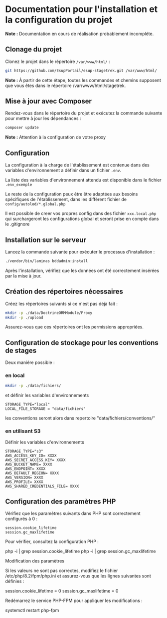 # Documentation pour l'installation et la configuration du projet

**Note :** Documentation en cours de réalisation probablement incompléte.

## Clonage du projet

Clonez le projet dans le répertoire `/var/www/html/` :

```bash
git https://github.com/EsupPortail/esup-stagetrek.git /var/www/html/
```


**Note :** À partir de cette étape, toutes les commandes et chemins supposent que vous êtes dans le répertoire
/var/www/html/stagetrek.


## Mise à jour avec Composer

Rendez-vous dans le répertoire du projet et exécutez la commande suivante pour mettre à jour les dépendances :

```bash
composer update
```

**Note :** Attention à la configuration de votre proxy

## Configuration

La configuration à la charge de l'établissement est contenue dans des variables d'environnement a définir dans un fichier `.env`.

La liste des variables d'environnement attendu est disponible dans le fichier `.env_exemple`

Le reste de la configuration peux être être adaptées aux besoins spécifiques de l'établissement, dans les différent fichier de `config/autolod/*.global.php`

Il est possible de creer vos propres config dans des fichier `xxx.local.php` qui surchargeront les configurations global et seront prise en compte dans le .gitignore


## Installation sur le serveur

Lancez la commande suivante pour exécuter le processus d'installation :

```bash
./vendor/bin/laminas bddadmin:install
```

Après l'installation, vérifiez que les données ont été correctement insérées par la mise à jour.

## Création des répertoires nécessaires

Créez les répertoires suivants si ce n'est pas déjà fait :

```bash
mkdir -p ./data/DoctrineORMModule/Proxy
mkdir -p ./upload
```

Assurez-vous que ces répertoires ont les permissions appropriées.


## Configuration de stockage pour les conventions de stages

Deux maniére possible : 
### en local 

```bash
mkdir -p ./data/fichiers/
```
et définir les variables d'environnements
```
STORAGE_TYPE="local"
LOCAL_FILE_STORAGE = "data/fichiers"
```

les conventions seront alors dans repertoire "data/fichiers/conventions/"


### en utilisant S3
Définir les variables d'environnements

```
STORAGE_TYPE="s3"
AWS_ACCESS_KEY_ID= XXXX
AWS_SECRET_ACCESS_KEY= XXXX
AWS_BUCKET_NAME= XXXX
AWS_ENDPOINT= XXXX
AWS_DEFAULT_REGION= XXXX
AWS_VERSION= XXXX
AWS_PROFILE= XXXX
AWS_SHARED_CREDENTIALS_FILE= XXXX
```


## Configuration des paramètres PHP

Vérifiez que les paramètres suivants dans PHP sont correctement configurés à 0 :

    session.cookie_lifetime
    session.gc_maxlifetime

Pour vérifier, consultez la configuration PHP :

php -i | grep session.cookie_lifetime
php -i | grep session.gc_maxlifetime

Modification des paramètres

Si les valeurs ne sont pas correctes, modifiez le fichier /etc/php/8.2/fpm/php.ini et assurez-vous que les lignes
suivantes sont définies :

session.cookie_lifetime = 0
session.gc_maxlifetime = 0

Redémarrez le service PHP-FPM pour appliquer les modifications :

systemctl restart php-fpm


